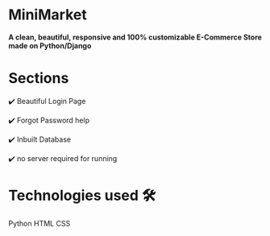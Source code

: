 # MiniMarket

**A clean, beautiful, responsive and 100% customizable E-Commerce Store made on Python/Django**

# Sections

✔️ Beautiful Login Page

✔️ Forgot Password help

✔️ Inbuilt Database

✔️ no server required for running

# Technologies used 🛠️

Python
HTML
CSS
